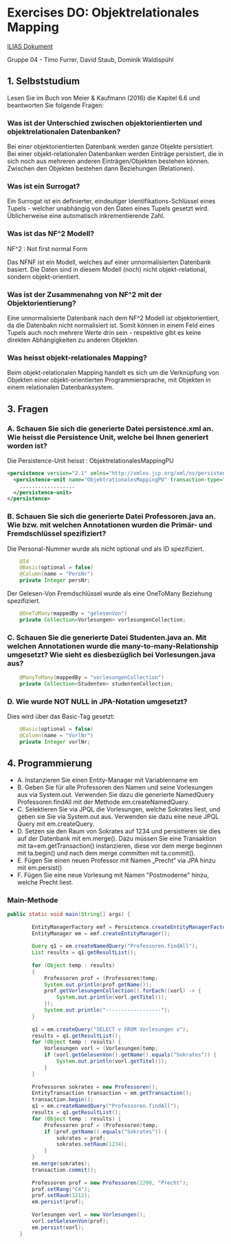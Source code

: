 # Exercises DO: Objektrelationales Mapping

[ILIAS Dokument](https://elearning.hslu.ch/ilias/goto.php?target=file_3682738_download)

Gruppe 04 - Timo Furrer, David Staub, Dominik Waldispühl

## 1. Selbststudium
Lesen Sie im Buch von Meier & Kaufmann (2016) die Kapitel 6.6 und beantworten Sie folgende Fragen:

### Was ist der Unterschied zwischen objektorientierten und objektrelationalen Datenbanken?

Bei einer objektorientierten Datenbank werden ganze Objekte persistiert. Bei einer objekt-relationalen Datenbanken werden Einträge persistiert, die in sich noch aus mehreren anderen Einträgen/Objekten bestehen können. Zwischen den Objekten bestehen dann Beziehungen (Relationen).

### Was ist ein Surrogat?

Ein Surrogat ist ein definierter, eindeutiger Identifikations-Schlüssel eines Tupels - welcher unabhängig von den Daten eines Tupels gesetzt wird. Üblicherweise eine automatisch inkrementierende Zahl.

### Was ist das NF^2 Modell?

NF^2 : Not first normal Form

Das NFNF ist ein Modell, welches auf einer unnormalisierten Datenbank basiert. Die Daten sind in diesem Modell (noch) nicht objekt-relational, sondern objekt-orientiert.

### Was ist der Zusammenahng von NF^2 mit der Objektorientierung?

Eine unnormalisierte Datenbank nach dem NF^2 Modell ist objektorientiert, da die Datenbakn nicht normalisiert ist. Somit können in einem Feld eines Tupels auch noch mehrere Werte drin sein - respektive gibt es keine direkten Abhängigkeiten zu anderen Objekten.

### Was heisst objekt-relationales Mapping?

Beim objekt-relationalen Mapping handelt es sich um die Verknüpfung von Objekten einer objekt-orientierten Programmiersprache, mit Objekten in einem relationalen Datenbanksystem.

## 3. Fragen

### A. Schauen Sie sich die generierte Datei persistence.xml an. Wie heisst die Persistence Unit, welche bei Ihnen generiert worden ist?

Die Persistence-Unit heisst : ObjektrelationalesMappingPU

```xml
<persistence version="2.1" xmlns="http://xmlns.jcp.org/xml/ns/persistence" xmlns:xsi="http://www.w3.org/2001/XMLSchema-instance" xsi:schemaLocation="http://xmlns.jcp.org/xml/ns/persistence http://xmlns.jcp.org/xml/ns/persistence/persistence_2_1.xsd">
  <persistence-unit name="ObjektrationalesMappingPU" transaction-type="RESOURCE_LOCAL">
    ..................
  </persistence-unit>
</persistence>

```

### B. Schauen Sie sich die generierte Datei Professoren.java an. Wie bzw. mit welchen Annotationen wurden die Primär- und Fremdschlüssel spezifiziert?

Die Personal-Nummer wurde als nicht optional und als ID spezifiziert.

```java
    @Id
    @Basic(optional = false)
    @Column(name = "PersNr")
    private Integer persNr;
```

Der Gelesen-Von Fremdschlüssel wurde als eine OneToMany Beziehung spezifiziert.

```java
    @OneToMany(mappedBy = "gelesenVon")
    private Collection<Vorlesungen> vorlesungenCollection;
```

### C. Schauen Sie die generierte Datei Studenten.java an. Mit welchen Annotationen wurde die many-to‐many-Relationship umgesetzt? Wie sieht es diesbezüglich bei Vorlesungen.java aus?

```java
    @ManyToMany(mappedBy = "vorlesungenCollection")
    private Collection<Studenten> studentenCollection;
```

### D. Wie wurde NOT NULL in JPA-Notation umgesetzt?

Dies wird über das Basic-Tag gesetzt:

```java
    @Basic(optional = false)
    @Column(name = "VorlNr")
    private Integer vorlNr;
```

## 4. Programmierung

* A. Instanzieren Sie einen Entity-Manager mit Variablenname em 
* B. Geben Sie für alle Professoren den Namen und seine Vorlesungen aus via System.out. Verwenden Sie dazu die generierte NamedQuery Professoren.findAll mit der Methode em.createNamedQuery. 
* C. Selektieren Sie via JPQL die Vorlesungen, welche Sokrates liest, und geben sie Sie via System.out aus. Verwenden sie dazu eine neue JPQL Query mit em.createQuery. 
* D. Setzen sie den Raum von Sokrates auf 1234 und persistieren sie dies auf der Datenbank mit em.merge(). Dazu müssen Sie eine Transaktion mit ta=em.getTransaction() instanzieren, diese vor dem merge beginnen mit ta.begin() und nach dem merge committen mit ta.commit(). 
* E. Fügen Sie einen neuen Professor mit Namen „Precht“ via JPA hinzu mit em.persist()
* F. Fügen Sie eine neue Vorlesung mit Namen "Postmoderne" hinzu, welche Precht liest.

### Main-Methode

```java
public static void main(String[] args) {
        
        EntityManagerFactory emf = Persistence.createEntityManagerFactory("ObjektrationalesMappingPU");
        EntityManager em = emf.createEntityManager();
        
        Query q1 = em.createNamedQuery("Professoren.findAll");
        List results = q1.getResultList();
        
        for (Object temp : results)
        {
            Professoren prof = (Professoren)temp;
            System.out.println(prof.getName());
            prof.getVorlesungenCollection().forEach((vorl) -> {
                System.out.println(vorl.getTitel());
            });       
            System.out.println("------------------");
        }
        
        q1 = em.createQuery("SELECT v FROM Vorlesungen v");
        results = q1.getResultList();
        for (Object temp : results) {
            Vorlesungen vorl = (Vorlesungen)temp;
            if (vorl.getGelesenVon().getName().equals("Sokrates")) {
                System.out.println(vorl.getTitel());
            }            
        }
        
        Professoren sokrates = new Professoren();
        EntityTransaction transaction = em.getTransaction();
        transaction.begin();
        q1 = em.createNamedQuery("Professoren.findAll");
        results = q1.getResultList();
        for (Object temp : results) {
            Professoren prof = (Professoren)temp;
            if (prof.getName().equals("Sokrates")) {
                sokrates = prof;
                sokrates.setRaum(1234);
            }
        }
        em.merge(sokrates);
        transaction.commit();
        
        Professoren prof = new Professoren(2200, "Precht");
        prof.setRang("C4");
        prof.setRaum(1212);
        em.persist(prof);
        
        Vorlesungen vorl = new Vorlesungen();
        vorl.setGelesenVon(prof);
        em.persist(vorl);
    }

```


















